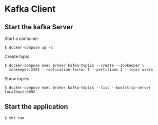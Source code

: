 # Kafka Client

## Start the kafka Server

Start a container
```
$ docker-compose up -d
```
Create topic
```
$ docker-compose exec broker kafka-topics --create --zookeeper \
  zookeeper:2181 --replication-factor 1 --partitions 1 --topic users
```

Show topics
```
$ docker-compose exec broker kafka-topics --list --bootstrap-server localhost:9092
```

## Start the application

```
$ sbt run
```